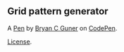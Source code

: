 ## Grid pattern generator

A [Pen](https://codepen.io/bgoonz/pen/JjExoXQ) by [Bryan C Guner](https://codepen.io/bgoonz) on [CodePen](https://codepen.io).

[License](https://codepen.io/bgoonz/pen/JjExoXQ/license).
